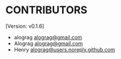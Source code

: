 # CONTRIBUTORS

[Version: v0.1.6]

- alograg <alograg@gmail.com>
- Alograg <alograg@gmail.com>
- Henry <alograg@users.noreply.github.com>
